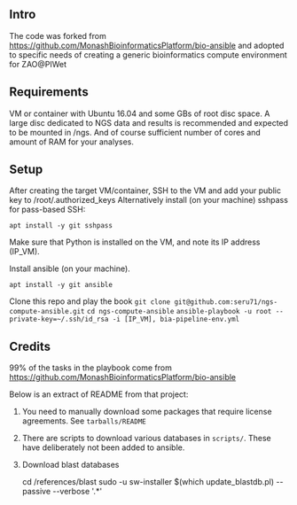 Intro
--
The code was forked from https://github.com/MonashBioinformaticsPlatform/bio-ansible and adopted to specific needs of 
creating a generic bioinformatics compute environment for ZAO@PIWet


Requirements
--

VM or container with Ubuntu 16.04 and some GBs of root disc space.
A large disc dedicated to NGS data and results is recommended and expected to be mounted in /ngs.
And of course sufficient number of cores and amount of RAM for your analyses.


Setup
--

After creating the target VM/container, SSH to the VM and add your public key to /root/.authorized_keys
Alternatively install (on your machine) sshpass for pass-based SSH:

`apt install -y git sshpass`

Make sure that Python is installed on the VM, and note its IP address (IP_VM). 

Install ansible (on your machine).

`apt install -y git ansible`

Clone this repo and play the book
`git clone git@github.com:seru71/ngs-compute-ansible.git`
`cd ngs-compute-ansible`
`ansible-playbook -u root --private-key=~/.ssh/id_rsa -i [IP_VM], bia-pipeline-env.yml`


Credits
--

99% of the tasks in the playbook come from https://github.com/MonashBioinformaticsPlatform/bio-ansible

Below is an extract of README from that project:
   
 1. You need to manually download some packages that require license agreements.  See `tarballs/README`

 2. There are scripts to download various databases in `scripts/`. These have deliberately not been added to ansible.

 3. Download blast databases

    cd /references/blast
    sudo -u sw-installer $(which update_blastdb.pl) --passive --verbose '.*'


